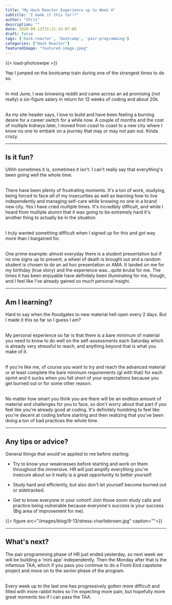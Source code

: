 ```yaml
---
title: "My Hack Reactor Experience up to Week 4"
subtitle: "I made it this far!?"
author: "Chris"
description: ""
date: 2020-09-13T15:21:33-07:00
draft: false
tags: ['hack-reactor', 'bootcamp', 'pair-programming']
categories: ["Hack Reactor"]
featuredImage: "featured-image.jpeg"
---
```


{{< load-photoswipe >}}

Yep I jumped on the bootcamp train during one of the strangest times to do so.</br></br>

<!--more-->

In mid June, I was browsing reddit and came across an ad promising (not really) a six-figure salary in return for 12 weeks of coding and about 20k. </br></br>

As my site header says, I love to build and have been feeling a burning desire for a career switch for a while now. A couple of months and the cost of multiple kidneys later, I moved from coast to coast to a new city where I know no one to embark on a journey that may or may not pan out. Kinda crazy.

***

## Is it fun?

Uhhh sometimes it is, sometimes it isn't. I can't really say that everything's been going well the whole time.</br></br>

There have been plenty of frustrating moments. It's a ton of work, studying, being forced to face *all* of my insecurities as well as learning how to live independently and managing self-care while knowing no one in a brand new city. Yes I have cried multiple times. It's incredibly difficult, and while I heard from multiple alumni that it was going to be extremely hard it's another thing to actually be in the situation.</br></br>

I truly wanted something difficult when I signed up for this and got way more than I bargained for.</br></br>

One prime example: almost everyday there is a student presentation but if no one signs up to present, a wheel of death is brought out and a random student is chosen to do an ad hoc presentation or AMA. It landed on me for my birthday (true story) and the experience was...quite brutal for me. The times it has been enjoyable have definitely been illuminating for me, though, and I feel like I've already gained so much personal insight.

***

## Am I learning?

Hard to say when the floodgates to new material hell open every 2 days. But I made it this so far so I guess I am?</br></br>

My personal experience so far is that there is a bare minimum of material you need to know to do well on the self-assessments each Saturday which is already very stressful to reach, and anything beyond that is what you make of it. </br></br>

If you're like me, of course you want to try and reach the advanced material or at least complete the bare minimum requirements (gl with that) for each sprint and it sucks when you fall short of your expectations because you get burned out or for some other reason.</br></br>

No matter how smart you think you are there will be an endless amount of material and challenges for you to face, so don't worry about that part if you feel like you're already good at coding. It's definitely humbling to feel like you're decent at coding before starting and then realizing that you've been doing a ton of bad practices the whole time.

***

## Any tips or advice?

General things that would've applied to me before starting:

- Try to know your weaknesses before starting and work on them throughout the immersive. HR will just amplify everything you're insecure about so it really is a great opportunity to better yourself.

- Study hard and efficiently, but also don't let yourself become burned out or sidetracked.

- Get to know everyone in your cohort! Join those zoom study calls and practice being vulnerable because everyone's success is your success (Big area of improvement for me).

{{< figure src="/images/blog/9-13/stress-charliebrown.jpg" caption="">}}

***

## What's next?

The pair programming phase of HR just ended yesterday, so next week we will be building a 'mini app' independently. Then the Monday after that is the infamous TAA, which if you pass you continue to do a Front-End capstone project and move on to the senior phase of the program. </br></br>

Every week up to the last one has progressively gotten more difficult and filled with more rabbit holes so I'm expecting more pain, but hopefully more great moments too if I can pass the TAA.